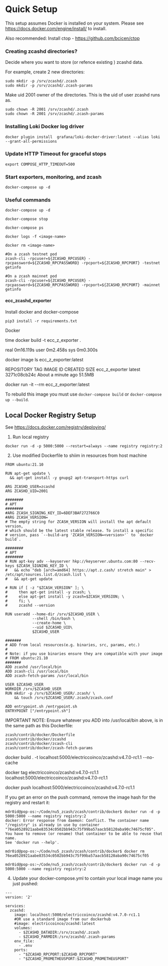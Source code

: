 # Quick Setup
This setup assumes Docker is installed on your system. 
Please see https://docs.docker.com/engine/install/ to install.

Also recommended: Install ctop - https://github.com/bcicen/ctop

### Creating zcashd directories?
Decide where you want to store (or refence existing ) zcashd data.

For example, create 2 new directories:
```
sudo mkdir -p /srv/zcashd/.zcash
sudo mkdir -p /srv/zcashd/.zcash-params
```

Make uid 2001 owner of the directories. This is the uid of user zcashd runs as.
```
sudo chown -R 2001 /srv/zcashd/.zcash
sudo chown -R 2001 /srv/zcashd/.zcash-params
```

### Installing Loki Docker log driver

```
docker plugin install  grafana/loki-docker-driver:latest --alias loki --grant-all-permissions
```

### Update HTTP Timeout for graceful stops
```
export COMPOSE_HTTP_TIMEOUT=500
```

### Start exporters, monitoring, and zcash
```
docker-compose up -d
```
### Useful commands
```
docker-compose up -d

docker-compose stop

docker-compose ps

docker logs -f <image-name>

docker rm <image-name>

#On a zcash testnet pod
zcash-cli -rpcuser=${ZCASHD_RPCUSER} -rpcpassword=${ZCASHD_RPCPASSWORD} -rpcport=${ZCASHD_RPCPORT} -testnet getinfo

#On a zcash mainnet pod
zcash-cli -rpcuser=${ZCASHD_RPCUSER} -rpcpassword=${ZCASHD_RPCPASSWORD} -rpcport=${ZCASHD_RPCPORT} -mainnet getinfo
```

#### ecc_zcashd_exporter

Install docker and docker-compose

`pip3 install -r requirements.txt`

Docker

time docker build -t ecc_z_exporter .

real    0m16.119s
user    0m2.458s
sys     0m0.300s

docker image ls ecc_z_exporter:latest

REPOSITORY       TAG       IMAGE ID       CREATED              SIZE
ecc_z_exporter   latest    3271c08cb24c   About a minute ago   51.5MB

docker run -it --rm ecc_z_exporter:latest

To rebuild this image you must use `docker-compose build` or `docker-compose up --build`.

## Local Docker Registry Setup
See https://docs.docker.com/registry/deploying/

1. Run local registry
```
docker run -d -p 5000:5000 --restart=always --name registry registry:2
```

2. Use modified Dockerfile to shiim in resources from host machine
```
FROM ubuntu:21.10

RUN apt-get update \
  && apt-get install -y gnupg2 apt-transport-https curl

ARG ZCASHD_USER=zcashd
ARG ZCASHD_UID=2001

########
# APT
########
#ARG ZCASH_SIGNING_KEY_ID=6DEF3BAF272766C0
#ARG ZCASH_VERSION=
# The empty string for ZCASH_VERSION will install the apt default version,
# which should be the latest stable release. To install a specific
# version, pass `--build-arg 'ZCASH_VERSION=<version>'` to `docker build`.

########
# APT
########
# RUN apt-key adv --keyserver hkp://keyserver.ubuntu.com:80 --recv-keys $ZCASH_SIGNING_KEY_ID \
#   && echo "deb [arch=amd64] https://apt.z.cash/ stretch main" > /etc/apt/sources.list.d/zcash.list \
#   && apt-get update

# RUN if [ -z "$ZCASH_VERSION" ]; \
#     then apt-get install -y zcash; \
#     else apt-get install -y zcash=$ZCASH_VERSION; \
#     fi; \
#     zcashd --version

RUN useradd --home-dir /srv/$ZCASHD_USER \
            --shell /bin/bash \
            --create-home \
            --uid $ZCASHD_UID\
            $ZCASHD_USER

#######
# ADD from local resources(e.g. binaries, src, params, etc.)
#
# Note: if you use binaries ensure they are compatible with your image
# FROM ubuntu:21.10
#######
ADD zcashd /usr/local/bin
ADD zcash-cli /usr/local/bin
ADD zcash-fetch-params /usr/local/bin

USER $ZCASHD_USER
WORKDIR /srv/$ZCASHD_USER
RUN mkdir -p /srv/$ZCASHD_USER/.zcash/ \
    && touch /srv/$ZCASHD_USER/.zcash/zcash.conf

ADD entrypoint.sh /entrypoint.sh
ENTRYPOINT ["/entrypoint.sh"]
```
IMPORTANT NOTE: Ensure whatever you ADD into /usr/local/bin above, is in the same
path as this Dockerfile:

```
zcash/contrib/docker/Dockerfile
zcash/contrib/docker/zcashd
zcash/contrib/docker/zcash-cli
zcash/contrib/docker/zcash-fetch-params
```

docker build . -t localhost:5000/electriccoinco/zcashd:v4.7.0-rc1.1 --no-cache

docker tag electriccoinco/zcashd:v4.7.0-rc1.1 localhost:5000/electriccoinco/zcashd:v4.7.0-rc1.1

docker push localhost:5000/electriccoinco/zcashd:v4.7.0-rc1.1

If you get an error on the push command, remove the image hash for the registry and restart it:
```
mdr0id@pop-os:~/Code/nu5_zcash/zcash/contrib/docker$ docker run -d -p 5000:5000 --name registry registry:2
docker: Error response from daemon: Conflict. The container name "/registry" is already in use by container "76ea0528921aabe83534c0502bb943c75f99ba57aacb58120aba90c74675cf05". You have to remove (or rename) that container to be able to reuse that name.
See 'docker run --help'.

mdr0id@pop-os:~/Code/nu5_zcash/zcash/contrib/docker$ docker rm 76ea0528921aabe83534c0502bb943c75f99ba57aacb58120aba90c74675cf05

mdr0id@pop-os:~/Code/nu5_zcash/zcash/contrib/docker$ docker run -d -p 5000:5000 --name registry registry:2

```

4. Update your docker-compose.yml to contain your local image name you just pushed:

```
---
version: '2'

services:
  zcashd:
    image: localhost:5000/electriccoinco/zcashd:v4.7.0-rc1.1
    #OR use a standard image from our dockerhub
    #image: electriccoinco/zcashd:latest
    volumes:
      - $ZCASHD_DATADIR:/srv/zcashd/.zcash
      - $ZCASHD_PARMDIR:/srv/zcashd/.zcash-params
    env_file:
      - .env
    ports:
      - "$ZCASHD_RPCPORT:$ZCASHD_RPCPORT"
      - "$ZCASHD_PROMETHEUSPORT:$ZCASHD_PROMETHEUSPORT"
```
